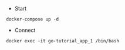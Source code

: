 - Start

```
docker-compose up -d
```

- Connect

```
docker exec -it go-tutorial_app_1 /bin/bash
```
